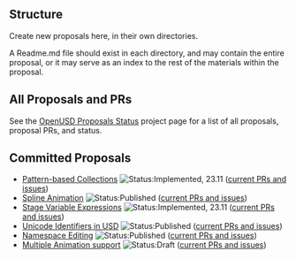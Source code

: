 ## Structure

Create new proposals here, in their own directories.

A Readme.md file should exist in each directory, and may contain 
the entire proposal, or it may serve as an index to the rest of the materials
within the proposal.

## All Proposals and PRs

See the [OpenUSD Proposals Status](https://github.com/orgs/PixarAnimationStudios/projects/1/views/1) project page for a list of all proposals, proposal PRs, and status.

## Committed Proposals

- [Pattern-based Collections](https://github.com/PixarAnimationStudios/USD-proposals/tree/main/proposals/pattern-based-collections) ![Status:Implemented, 23.11](https://img.shields.io/badge/implemented-blue) ([current PRs and issues](https://github.com/PixarAnimationStudios/USD-proposals/pulls?q=is%3Apr+label%3Ausd-pattern-based-collections+))
- [Spline Animation](https://github.com/PixarAnimationStudios/OpenUSD-proposals/tree/main/proposals/spline-animation) ![Status:Published](https://img.shields.io/badge/published-green) ([current PRs and issues](https://github.com/PixarAnimationStudios/USD-proposals/pulls?q=is%3Apr+label%3Ausd-spline-animation+))
- [Stage Variable Expressions](https://github.com/PixarAnimationStudios/USD-proposals/tree/main/proposals/stage_variable_expressions) ![Status:Implemented, 23.11](https://img.shields.io/badge/implemented-blue) ([current PRs and issues](https://github.com/PixarAnimationStudios/USD-proposals/pulls?q=is%3Apr+label%3Ausd-stage-variables))
- [Unicode Identifiers in USD](https://github.com/PixarAnimationStudios/USD-proposals/tree/main/proposals/tf_utf8_identifiers) ![Status:Published](https://img.shields.io/badge/published-green) ([current PRs and issues](https://github.com/PixarAnimationStudios/USD-proposals/pulls?q=is%3Apr++label%3Ausd-utf8-identifiers+))
- [Namespace Editing](https://github.com/PixarAnimationStudios/OpenUSD-proposals/blob/main/proposals/namespace_editing/README.md) ![Status:Published](https://img.shields.io/badge/published-green) ([current PRs and issues](https://github.com/PixarAnimationStudios/USD-proposals/pulls?q=is%3Apr++label%3Ausd-namespace-editing+))
- [Multiple Animation support](multiple-animations/README.md) ![Status:Draft](https://img.shields.io/badge/draft-blue) ([current PRs and issues](https://github.com/PixarAnimationStudios/USD-proposals/pulls?q=is%3Apr++label%3Ausd-multiple-animation-support+))
